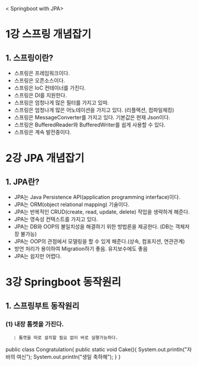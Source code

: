 < Springboot with JPA>

# 1강 스프링 개념잡기

## 1. 스프링이란?
- 스프링은 프레임워크이다.
- 스프링은 오픈소스이다.
- 스프링은 IoC 컨테이너를 가진다.
- 스프링은 DI를 지원한다.
- 스프링은 엄청나게 많은 필터를 가지고 있따.
- 스프링은 엄청나게 많은 어노테이션을 가지고 있다. (리플렉션, 컴파일체킹)
- 스프링은 MessageConverter를 가지고 있다. 기본값은 현재 Json이다.
- 스프링은 BufferedReader와 BufferedWriter를 쉽게 사용할 수 있다.
- 스프링은 계속 발전중이다. 

# 2강 JPA 개념잡기

## 1. JPA란?
- JPA는 Java Persistence API(application programming interface)이다.
- JPA는 ORM(object relational mapping) 기술이다.
- JPA는 반복적인 CRUD(create, read, update, delete) 작업을 생략하게 해준다.
- JPA는 영속성 컨텍스트를 가지고 있다.
- JPA는 DB와 OOP의 불일치성을 해결하기 위한 방법론을 제공한다. (DB는 객체저장 불가능)
- JPA는 OOP의 관점에서 모델링을 할 수 있게 해준다.(상속, 컴포지션, 연관관계)
- 방언 처리가 용이하여 Migration하기 좋음. 유지보수에도 좋음
- JPA는 쉽지만 어렵다.

# 3강 Springboot 동작원리

## 1. 스프링부트 동작원리

### (1) 내장 톰켓을 가진다.
       : 톰캣을 따로 설치할 필요 없이 바로 실행가능하다.
       













































































public class Congratulation{
    public static void Cake(){
        System.out.println("자바의 여신");
        System.out.println("생일 축하해");
    }
}